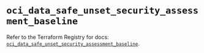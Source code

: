 # `oci_data_safe_unset_security_assessment_baseline`

Refer to the Terraform Registry for docs: [`oci_data_safe_unset_security_assessment_baseline`](https://registry.terraform.io/providers/oracle/oci/7.19.0/docs/resources/data_safe_unset_security_assessment_baseline).
